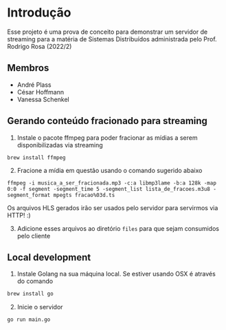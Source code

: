 # Introdução
Esse projeto é uma prova de conceito para demonstrar um servidor de streaming para a matéria de Sistemas Distribuídos administrada pelo Prof. Rodrigo Rosa (2022/2)

## Membros

- André Plass
- César Hoffmann
- Vanessa Schenkel

## Gerando conteúdo fracionado para streaming

1. Instale o pacote ffmpeg para poder fracionar as mídias a serem disponibilizadas via streaming

```ssh
brew install ffmpeg
```

2. Fracione a mídia em questão usando o comando sugerido abaixo

```ssh
ffmpeg -i musica_a_ser_fracionada.mp3 -c:a libmp3lame -b:a 128k -map 0:0 -f segment -segment_time 5 -segment_list lista_de_fracoes.m3u8 -segment_format mpegts fracao%03d.ts

```

Os arquivos HLS gerados irão ser usados pelo servidor para servirmos via HTTP! :)

3. Adicione esses arquivos ao diretório `files` para que sejam consumidos pelo cliente

## Local development

1. Instale Golang na sua máquina local. Se estiver usando OSX é através do comando

```sh
brew install go
```

2. Inicie o servidor

```sh
go run main.go
```